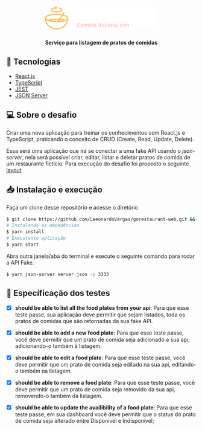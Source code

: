 <h1 align="center">
  <img alt="GoRestaurant" title="FastFeet" src=".github/logo.svg" width="300px" />
</h1>

<h4 align = "center">
  Serviço para listagem de pratos de comidas
</h4>


## :rocket: Tecnologias

-  [React.js](https://pt-br.reactjs.org/)
-  [TypeScript](https://www.typescriptlang.org/)
-  [JEST](https://jestjs.io/)
-  [JSON Server](https://github.com/typicode/json-server)

## 💻 Sobre o desafio

Criar uma nova aplicação para treinar os conhecimentos com React.js e TypeScript, praticando o conceito de CRUD (Create, Read, Update, Delete).

Essa será uma aplicação que irá se conectar a uma fake API usando o *json-server*, nela será possível criar, editar, listar e deletar pratos de comida de um restaurante fictício. Para execução do desafio foi proposto o seguinte [layout](https://www.figma.com/file/1lK6AVCPybtWeBLCH8B08N/GoRestaurant?node-id=0%3A1)


## 📥 Instalação e execução

Faça um clone desse repositório e acesse o diretório

```bash
$ git clone https://github.com/LeeonardoVargas/gorestaurant-web.git && cd gorestaurant-web
# Instalando as depedências
$ yarn install
# Executanto aplicação
$ yarn start
```

Abra outra janela/aba do terminal e execute o seguinte comando para rodar a API Fake.

```bash
$ yarn json-server server.json -p 3333
```

## 📝 Específicação dos testes

- [x] **should be able to list all the food plates from your api**: Para que esse teste passe, sua aplicação deve permitir que sejam listados, toda os pratos de comidas que são retornadas da sua fake API.

- [x] **should be able to add a new food plate**: Para que esse teste passe, você deve permitir que um prato de comida seja adicionado a sua api, adicionando-o também à listagem.

- [x] **should be able to edit a food plate**: Para que esse teste passe, você deve permitir que um prato de comida seja editado na sua api, editando-o também na listagem.

- [x] **should be able to remove a food plate**: Para que esse teste passe, você deve permitir que um prato de comida seja removido da sua api, removendo-o também da listagem.

- [x] **should be able to update the availibility of a food plate**: Para que esse teste passe, em sua dashboard você deve permitir que o status do prato de comida seja alterado entre Disponível e Indisponível;
